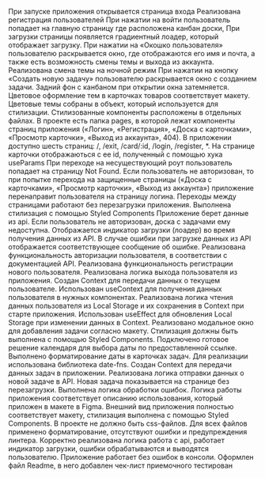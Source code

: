 При запуске приложения открывается страница входа
Реализована регистрация пользователей
При нажатии на войти пользователь попадает на главную страницу где расположена канбан доски,
При загрузки страницы появляется градиентный лоадер, который отображает загрузку.
При нажатии на «Окошко пользователя» пользователю раскрывается окно, где отображаются его имя и почта, а также есть возможность смены темы и выхода из аккаунта.
Реализована смена темы на ночной режим
При нажатии на кнопку «Создать новую задачу» пользователю раскрывается окно с созданием задачи. 
Задний фон с канбаном при открытии окна затемняется.
Цветовое оформление тем в карточках товаров соответствует макету.
Цветовые темы собраны в объект, который используется для стилизации.
Стилизованные компоненты расположены в отдельных файлах.
В проекте есть папка pages, в которой лежат компоненты страниц приложения («Логин», «Регистрация», «Доска с карточками», «Просмотр карточки», «Выход из аккаунта», 404).
В приложении доступно шесть страниц: /, /exit, /card/:id, /login, /register, *.
На странице карточки отображаються с ее id, полученный с помощью хука useParams
При переходе на несуществующий роут пользователь попадает на страницу Not Found.
Если пользователь не авторизован, то при попытке перехода на защищенные страницы («Доска с карточками», «Просмотр карточки», «Выход из аккаунта») приложение перенаправит пользователя на страницу логина.
Переходы между страницами работают без перезагрузки приложения.
Выполнена стилизация с помощью Styled Components 
Приложение берет данные из api.
Если пользователь не авторизован, доска с задачами ему недоступна.
Отображается индикатор загрузки (лоадер) во время получения данных из API.
В случае ошибки при загрузке данных из API отображается соответствующее сообщение об ошибке.
Реализована функциональность авторизации пользователя, в соответствии с документацией API.
Реализована функциональность регистрации нового пользователя.
Реализована логика выхода пользователя из приложения.
Создан Context для передачи данных о текущем пользователе.
Использован useContext для получения данных пользователя в нужных компонентах.
Реализована логика чтения данных пользователя из Local Storage и их сохранения в Context при старте приложения.
Использован useEffect для обновления Local Storage при изменении данных в Context.
Реализовано модальное окно для добавления задачи согласно макету. Стилизация должны быть выполнена с помощью Styled Components.
Подключено готовое решение календаря для выбора даты по предоставленной ссылке.
Выполнено форматирование даты в карточках задач. Для реализации использована библиотека date-fns.
Создан Context для передачи данных задач в приложении.
Реализована логика отправки данных о новой задаче в API. Новая задача показывается на странице без перезагрузки.
Выполнена логика обработки ошибок.
Логика работы приложения соответствует описанию использования, который приложен в макете в Figma.
Внешний вид приложения полностью соответствует макету, стилизация выполнена с помощью Styled Components. В проекте не должно быть css-файлов.
Для всех файлов применено форматирование, отсутствуют ошибки и предупреждения линтера.
Корректно реализована логика работа с api, работает индикатор загрузки, ошибки обрабатываются и выводятся пользователю.
Приложение работает без ошибок в консоли.
Оформлен файл Readme, в него добавлен чек-лист приемочного тестирован